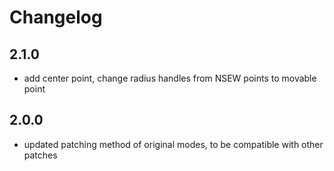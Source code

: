 # Changelog

## 2.1.0

- add center point, change radius handles from NSEW points to movable point
## 2.0.0

- updated patching method of original modes, to be compatible with other patches